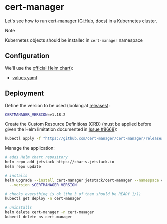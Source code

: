 # cert-manager

Let's see how to run [cert-manager](https://cert-manager.io/) ([GitHub](https://github.com/cert-manager/cert-manager), [docs](https://cert-manager.io/docs/)) in a Kubernetes cluster.

> [!NOTE]
> Kubernetes objects should be installed in `cert-manager` namespace

## Configuration

We'll use the [official Helm chart](https://github.com/cert-manager/cert-manager/tree/master/deploy/charts/cert-manager)):

- [values.yaml](https://github.com/cert-manager/cert-manager/blob/master/deploy/charts/cert-manager/values.yaml)

## Deployment

Define the version to be used (looking at [releases](https://github.com/cert-manager/cert-manager/releases)):

```bash
CERTMANAGER_VERSION=v1.18.2
```

Create the Custom Resource Definitions (CRD) (must be applied before given the Helm limitation documented in [Issue #8668](https://github.com/helm/helm/issues/8668)):

```bash
kubectl apply -f "https://github.com/cert-manager/cert-manager/releases/download/${CERTMANAGER_VERSION}/cert-manager.crds.yaml"
```

Manage the application:

```bash
# adds Helm chart repository
helm repo add jetstack https://charts.jetstack.io
helm repo update

# installs
helm upgrade --install cert-manager jetstack/cert-manager --namespace cert-manager --create-namespace \
  --version $CERTMANAGER_VERSION

# checks everything is ok (the 3 of them should be READY 1/1)
kubectl get deploy -n cert-manager

# uninstalls
helm delete cert-manager -n cert-manager
kubectl delete ns cert-manager
```
